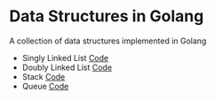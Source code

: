 # Data Structures in Golang
A collection of data structures implemented in Golang

- Singly Linked List [Code](https://github.com/cirilomegg/Data-Structures-in-Golang/tree/master/singly-linked-list)
- Doubly Linked List [Code](https://github.com/cirilomegg/Data-Structures-in-Golang/tree/master/doubly-linked-list)
- Stack [Code](https://github.com/cirilomegg/Data-Structures-in-Golang/tree/master/stack)
- Queue [Code](https://github.com/cirilomegg/Data-Structures-in-Golang/tree/master/queue)